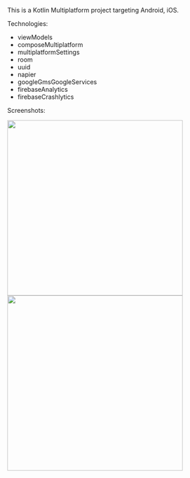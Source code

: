 This is a Kotlin Multiplatform project targeting Android, iOS.

Technologies:
* viewModels
* composeMultiplatform
* multiplatformSettings 
* room 
* uuid
* napier
* googleGmsGoogleServices
* firebaseAnalytics
* firebaseCrashlytics 

Screenshots:

<img src="https://github.com/user-attachments/assets/bd48431a-8313-4dcf-8e8e-e2b414b16f4b" width="400" />
<img src="https://github.com/user-attachments/assets/75e440d8-dc87-4b40-973d-c05c6cf770e2" width="400" />

